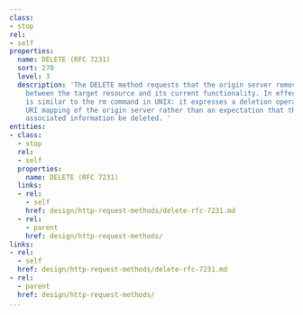 ```yaml
---
class:
- stop
rel:
- self
properties:
  name: DELETE (RFC 7231)
  sort: 270
  level: 3
  description: 'The DELETE method requests that the origin server remove the association
    between the target resource and its current functionality. In effect, this method
    is similar to the rm command in UNIX: it expresses a deletion operation on the
    URI mapping of the origin server rather than an expectation that the previously
    associated information be deleted. '
entities:
- class:
  - stop
  rel:
  - self
  properties:
    name: DELETE (RFC 7231)
  links:
  - rel:
    - self
    href: design/http-request-methods/delete-rfc-7231.md
  - rel:
    - parent
    href: design/http-request-methods/
links:
- rel:
  - self
  href: design/http-request-methods/delete-rfc-7231.md
- rel:
  - parent
  href: design/http-request-methods/
...
```

